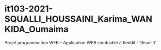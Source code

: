 # it103-2021-SQUALLI_HOUSSAINI_Karima_WANKIDA_Oumaima
Projet programmation WEB - Application WEB semblable à Reddit : 'Read-It'
